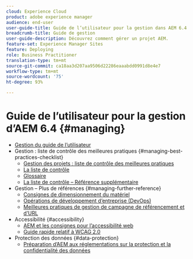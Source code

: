 ```yaml
---
cloud: Experience Cloud
product: adobe experience manager
audience: end-user
user-guide-title: Guide de l’utilisateur pour la gestion dans AEM 6.4
breadcrumb-title: Guide de gestion
user-guide-description: Découvrez comment gérer un projet AEM.
feature-set: Experience Manager Sites
feature: Deploying
role: Business Practitioner
translation-type: tm+mt
source-git-commit: ca18aa3d207aa9506d22286eaaabdd0991d8e4e7
workflow-type: tm+mt
source-wordcount: '75'
ht-degree: 93%

---
```



# Guide de l’utilisateur pour la gestion d’AEM 6.4 {#managing}

+ [Gestion du guide de l’utilisateur](home.md)
+ Gestion : liste de contrôle des meilleures pratiques {#managing-best-practices-checklist}
   + [Gestion des projets : liste de contrôle des meilleures pratiques](best-practices.md)
   + [La liste de contrôle](best-practices-checklist.md)
   + [Glossaire](best-practices-glossary.md)
   + [La liste de contrôle – Référence supplémentaire](best-practices-further-reference.md)
+ Gestion – Plus de références {#managing-further-reference}
   + [Consignes de dimensionnement du matériel](hardware-sizing-guidelines.md)
   + [Opérations de développement d’entreprise (DevOps)](enterprise-devops.md)
   + [Meilleures pratiques de gestion de campagne de référencement et d’URL](seo-and-url-management.md) 
+ Accessibilité {#accessibility}
   + [AEM et les consignes pour l’accessibilité web](web-accessibility.md)
   + [Guide rapide relatif à WCAG 2.0](qg-wcag.md)
+ Protection des données {#data-protection}
   + [Préparation d’AEM aux réglementations sur la protection et la confidentialité des données](data-protection-and-privacy.md)
